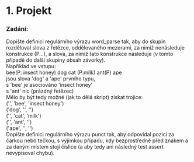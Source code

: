 # 1. Projekt

### Zadání:
Dopište definici regulárního výrazu word_parse tak, aby do skupin rozděloval slova z řetězce, oddělovaného mezerami,
za nimiž nenásleduje konstrukce (P...), a slova, za nimiž tato konstrukce následuje (v tomto případě do další skupiny obsah závorky).  
Například ve vstupu:  
bee(P: insect honey) dog  cat (P:milk) ant(P) ape  
jsou slova 'dog' a 'ape' prvního typu,  
s 'bee' je asociováno 'insect honey'  
s 'ant' nic (prázdný řetězec)  
Mělo by být tedy možné (jak to dělá skript) získat trojice:  
('', 'bee', 'insect honey')  
('dog', '', '')  
('', 'cat', 'milk')  
('', 'ant', '')  
('ape', '', '')  
Dopište definici regulárního výrazu punct tak, aby odpovídal pozici za čárkou nebo tečkou, s výjimkou případu,
kdy bezprostředně před znakem a za daným místem stojí číslice (a aby tedy ani následný test assert nevypisoval chybu).
